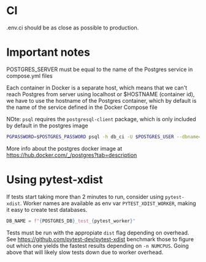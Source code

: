 # CI

.env.ci should be as close as possible to production.

# Important notes

POSTGRES_SERVER must be equal to the name of the Postgres service in compose.yml files

Each container in Docker is a separate host, which means that we can't reach Postgres
from server using localhost or $HOSTNAME (container id), we have to use the hostname of the Postgres container,
which by default is the name of the service defined in the Docker Compose file

NOte: ``psql`` requires the ``postgresql-client`` package, which is only included by default in the postgres image

```bash
PGPASSWORD=$POSTGRES_PASSWORD psql -h db_ci -U $POSTGRES_USER --dbname=$POSTGRES_DB
```

More info about the postgres docker image at <https://hub.docker.com/_/postgres?tab=description>

# Using pytest-xdist

If tests start taking more than 2 minutes to run, consider using ``pytest-xdist``. Worker names are available as env var ``PYTEST_XDIST_WORKER``, making it easy to create test databases. 

```python
DB_NAME = f"{POSTGRES_DB}_test_{pytest_worker}"
```

Tests must be run with the appropiate ``dist`` flag depending on overhead. See https://github.com/pytest-dev/pytest-xdist
benchmark those to figure out which one yields the fastest results depending on ``-n NUMCPUS``. Going above that will likely slow tests down due to worker overhead.